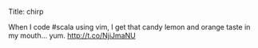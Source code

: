 Title: chirp

When I code #scala using vim, I get that candy lemon and orange taste in my mouth... yum. <a href="http://t.co/NjiJmaNU">http://t.co/NjiJmaNU</a>
